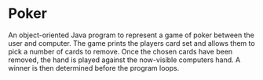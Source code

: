 # Poker
An object-oriented Java program to represent a game of poker between the user and computer.
The game prints the players card set and allows them to pick a number of cards to remove.
Once the chosen cards have been removed, the hand is played against the now-visible computers
hand. A winner is then determined before the program loops.
